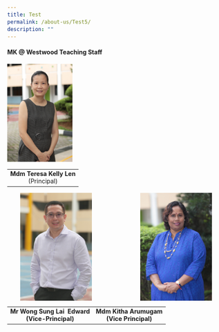 ```yaml
---
title: Test
permalink: /about-us/Test5/
description: ""
---
```

#### **MK @ Westwood Teaching Staff**
<img style="width:30%" src="/images/Mdm%20Teresa%20Kelly%20Len.jpeg"> 


|  |
|:---:|
| <b>Mdm Teresa Kelly Len</b><br>(Principal)|

<img src="/images/Mr%20Edward%20Wong.jpeg" style="width:33%;margin-left:30px;" align = "left">
<img src="/images/Mdm%20Kitha%20Arumugam.jpeg"
		 style="width:33%;margin-right:30px;" align = "right">

<br clear="left">

|  |  |  
|:---:|:---:|
| <b>Mr Wong Sung Lai&nbsp; Edward<br>(Vice-Principal)</b> |<b>Mdm Kitha Arumugam<br> (Vice Principal)</b> |   |

